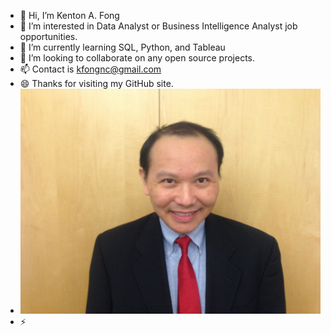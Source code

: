 - 👋 Hi, I’m Kenton A. Fong
- 👀 I’m interested in Data Analyst or Business Intelligence Analyst job opportunities.
- 🌱 I’m currently learning SQL, Python, and Tableau
- 💞️ I’m looking to collaborate on any open source projects.
- 📫 Contact is kfongnc@gmail.com
- 😄 Thanks for visiting my GitHub site.
- ![ScreenPic1](pics/Ken_pic.JPG)
- ⚡ 

<!---
Ken1-prog/Ken1-prog is a ✨ special ✨ repository because its `README.md` (this file) appears on your GitHub profile.
You can click the Preview link to take a look at your changes.
--->
